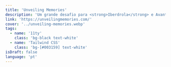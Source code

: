 ```yaml
---
title: 'Unveiling Memories'
description: 'Um grande desafio para <strong>Iberdrola</strong> e Avantgrid onde tivemos que transferir muito conteúdo histórico de várias publicações editoriais. Design web, branding e desenvolvimento.'
link: 'https://unveilingmemories.com/'
cover: '../unveiling-memories.webp'
tags:
  - name: '11ty'
    class: 'bg-black text-white'
  - name: 'Tailwind CSS'
    class: 'bg-[#003159] text-white'
isDraft: false
language: 'pt'
---
```

